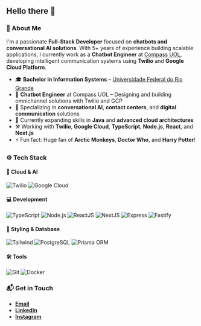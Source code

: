 ## Hello there 👋

### 🤔 About Me
I'm a passionate **Full-Stack Developer** focused on **chatbots and conversational AI solutions**. With 5+ years of experience building scalable applications, I currently work as a **Chatbot Engineer** at [Compass UOL](https://compass.uol/en/home/), developing intelligent communication systems using **Twilio** and **Google Cloud Platform**.

* 🎓 **Bachelor in Information Systems** – [Universidade Federal do Rio Grande](https://www.furg.br/en/)
* 🏢 **Chatbot Engineer** at Compass UOL – Designing and building omnichannel solutions with Twilio and GCP
* 🤖 Specializing in **conversational AI**, **contact centers**, and **digital communication** solutions
* 🌱 Currently expanding skills in **Java** and **advanced cloud architectures**
* ⚒️ Working with **Twilio**, **Google Cloud**, **TypeScript**, **Node.js**, **React**, and **Next.js**
* ⚡ Fun fact: Huge fan of **Arctic Monkeys**, **Doctor Who**, and **Harry Potter**!


### ⚙️ Tech Stack

#### 🤖 Cloud & AI
![Twilio](https://img.shields.io/badge/-Twilio-05122A?style=flat&logo=twilio)
![Google Cloud](https://img.shields.io/badge/-Google%20Cloud-05122A?style=flat&logo=google%20cloud)

#### 💻 Development
![TypeScript](https://img.shields.io/badge/-TypeScript-05122A?style=flat&logo=typescript)
![Node.js](https://img.shields.io/badge/-Node.js-05122A?style=flat&logo=node.js)
![ReactJS](https://img.shields.io/badge/-ReactJS-05122A?style=flat&logo=react)
![NextJS](https://img.shields.io/badge/-Next.js-05122A?style=flat&logo=next.js)
![Express](https://img.shields.io/badge/-Express-05122A?style=flat&logo=express)
![Fastify](https://img.shields.io/badge/-Fastify-05122A?style=flat&logo=fastify)

#### 🎨 Styling & Database
![Tailwind](https://img.shields.io/badge/-Tailwind_CSS-05122A?style=flat&logo=tailwind-css)
![PostgreSQL](https://img.shields.io/badge/-PostgreSQL-05122A?style=flat&logo=postgresql)
![Prisma ORM](https://img.shields.io/badge/-Prisma_ORM-05122A?style=flat&logo=prisma)

#### 🛠️ Tools
![Git](https://img.shields.io/badge/-Git-05122A?style=flat&logo=git)
![Docker](https://img.shields.io/badge/-Docker-05122A?style=flat&logo=docker)

### 📬 Get in Touch
* **[Email](mailto:samuel_gomes26@hotmail.com)**
* **[LinkedIn](https://linkedin.com/in/samuelgomes0/)**
* **[Instagram](https://instagram.com/samuelgomes0)**
